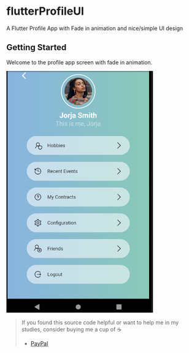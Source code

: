 # flutterProfileUI

A Flutter Profile App with Fade in animation and nice/simple UI design

## Getting Started

Welcome to the profile app screen with fade in animation.

![Main Screen](assets/img/profile.png)

> If you found this source code helpful or want to help me in my studies, consider buying me a cup of :coffee:
>
> * [PayPal](https://www.paypal.me/albamode/)
